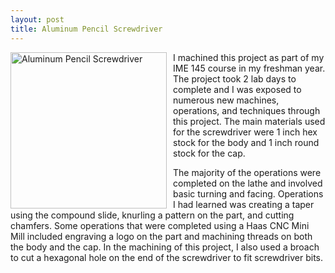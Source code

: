 ```yaml
---
layout: post
title: Aluminum Pencil Screwdriver
---
```


<img src="{{site.baseurl}}/images/IMG_9111.JPG" alt="Aluminum Pencil Screwdriver" width="250"
style="float: left; margin-top: 0px; margin-right: 10px" />

I machined this project as part of my IME 145 course in my freshman year. The project took 2 lab days to complete and I was exposed to numerous new machines, operations, and techniques through this project. The main materials used for the screwdriver were 1 inch hex stock for the body and 1 inch round stock for the cap.

The majority of the operations were completed on the lathe and involved basic turning and facing. Operations I had learned was creating a taper using the compound slide, knurling a pattern on the part, and cutting chamfers. Some operations that were completed using a Haas CNC Mini Mill included engraving a logo on the part and machining threads on both the body and the cap. In the machining of this project, I also used a broach to cut a hexagonal hole on the end of the screwdriver to fit screwdriver bits.
